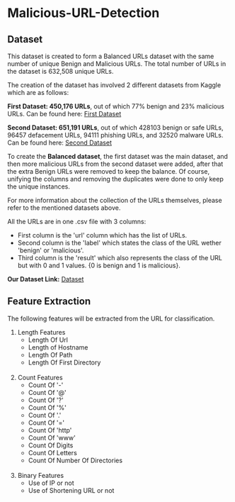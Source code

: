 # Malicious-URL-Detection

## Dataset
This dataset is created to form a Balanced URLs dataset with the same number of unique Benign and Malicious URLs. The total number of URLs in the dataset is 632,508 unique URLs.

The creation of the dataset has involved 2 different datasets from Kaggle which are as follows:

<b>First Dataset: 450,176 URLs</b>, out of which 77% benign and 23% malicious URLs.
Can be found here: <a href="https://www.kaggle.com/datasets/siddharthkumar25/malicious-and-benign-urls">First Dataset</a>

<b>Second Dataset: 651,191 URLs</b>, out of which 428103 benign or safe URLs, 96457 defacement URLs, 94111 phishing URLs, and 32520 malware URLs.
Can be found here: <a href="https://www.kaggle.com/datasets/sid321axn/malicious-urls-dataset">Second Dataset</a>

To create the <b>Balanced dataset</b>, the first dataset was the main dataset, and then more malicious URLs from the second dataset were added, after that the extra Benign URLs were removed to keep the balance. Of course, unifying the columns and removing the duplicates were done to only keep the unique instances.

For more information about the collection of the URLs themselves, please refer to the mentioned datasets above.

All the URLs are in one .csv file with 3 columns:
<ul>
  <li>First column is the 'url' column which has the list of URLs.</li>
  <li>Second column is the 'label' which states the class of the URL wether 'benign' or 'malicious'.</li>
  <li>Third column is the 'result' which also represents the class of the URL but with 0 and 1 values. {0 is benign and 1 is malicious}.</li>
</ul>

<b>Our Dataset Link:</b> <a href="https://www.kaggle.com/datasets/samahsadiq/benign-and-malicious-urls">Dataset</a>

## Feature Extraction
The following features will be extracted from the URL for classification.
<ol>
<li>
    Length Features
    <ul>
        <li>Length Of Url</li>
        <li>Length of Hostname</li>
        <li>Length Of Path</li>
        <li>Length Of First Directory</li>
    </ul>
</li>
   <br> 
<li>
    Count Features
    <ul>
        <li>Count Of '-'</li>
        <li>Count Of '@'</li>
        <li>Count Of '?'</li>
        <li>Count Of '%'</li>
        <li>Count Of '.'</li>
        <li>Count Of '='</li>
        <li>Count Of 'http'</li>
        <li>Count Of 'www'</li>
        <li>Count Of Digits</li>
        <li>Count Of Letters</li>
        <li>Count Of Number Of Directories</li>
    </ul>
</li>
    <br>
<li>
    Binary Features
    <ul>
        <li>Use of IP or not</li>
        <li>Use of Shortening URL or not</li>
    </ul>
</li>
</ol>
